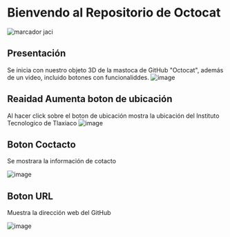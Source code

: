 #   Bienvendo al Repositorio de Octocat 
![marcador jaci](https://user-images.githubusercontent.com/62117067/170419055-e866af10-a84e-430a-b85c-43aab17e14fd.jpeg)
## Presentación 
Se inicia con nuestro objeto 3D de la mastoca de GitHub "Octocat", además de un video, incluido botones con funcionaliddes.
![image](https://user-images.githubusercontent.com/62117067/171465099-4461b189-e148-4064-aa46-18153097433c.png)

## Reaidad Aumenta boton de ubicación
Al hacer click sobre el boton de ubicación mostra la ubicación del Instituto Tecnologico de Tlaxiaco 
![image](https://user-images.githubusercontent.com/62117067/171465787-577fb8b1-ed5f-4d30-90ed-31e5cee16bd7.png)

## Boton Coctacto
Se mostrara la información de cotacto

![image](https://user-images.githubusercontent.com/62117067/171466512-4ee9c0fb-2b50-426e-a812-3c574f570a5b.png)

## Boton URL 
Muestra la dirección web del GitHub

![image](https://user-images.githubusercontent.com/62117067/171466837-396c8ffa-81dd-4e6a-9a0b-9eef9b23ed6e.png)




